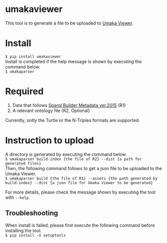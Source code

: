 # umakaviewer
This tool is to generate a file to be uploaded to [Umaka Viewer](https://umaka-viewer.dbcls.jp/).

# Install
`$ pip install umakaviewer`  
Install is completed if the help message is shown by executing the command below.  
`$ umakaparser`  

# Required
1. Data that follows [Sparql Builder Metadata ver.2015](http://www.sparqlbuilder.org/doc/sbm_2015sep/) (R1)
2. A relevant ontology file (R2, Optional)

Currently, ontly the Turtle or the N-Triples formats are supported.

# Instruction to upload

A directory is generated by executing the command below.  
`$ umakaparser build-index {the file of R2} --dist {a path for generated files}`  
Then, the following command follows to get a json file to be uploaded to the Umaka Viewer.   
`$ umakaparser build {the file of R1} --assets {the path generated by build-index} --dist {a json file for Umaka Viewer to be generated}`  

For more details, please check the message shown by executing the tool with `--help`.

## Troubleshooting

When install is failed, please first execute the following command before installing the tool.  
`$ pip install -U setuptools`
